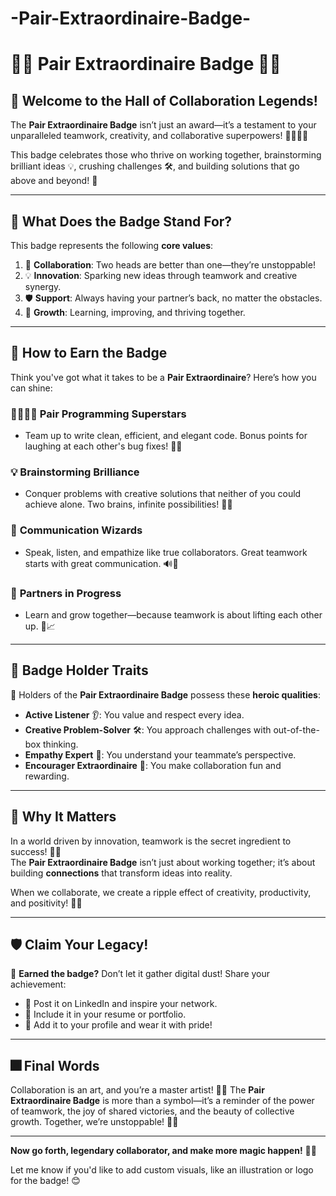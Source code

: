 # -Pair-Extraordinaire-Badge-

# 🌟🤝 **Pair Extraordinaire Badge** 🏅✨  

## 🎉 **Welcome to the Hall of Collaboration Legends!**  
The **Pair Extraordinaire Badge** isn’t just an award—it’s a testament to your unparalleled teamwork, creativity, and collaborative superpowers! 🦸‍♀️🦸‍♂️  

This badge celebrates those who thrive on working together, brainstorming brilliant ideas 💡, crushing challenges 🛠️, and building solutions that go above and beyond! 🚀  

---

## 🏅 **What Does the Badge Stand For?**  
This badge represents the following **core values**:  

1. 🤝 **Collaboration**: Two heads are better than one—they’re unstoppable!  
2. 💡 **Innovation**: Sparking new ideas through teamwork and creative synergy.  
3. 🛡️ **Support**: Always having your partner’s back, no matter the obstacles.  
4. 🌈 **Growth**: Learning, improving, and thriving together.  

---

## 🎯 **How to Earn the Badge**  
Think you've got what it takes to be a **Pair Extraordinaire**? Here’s how you can shine:  

### 🧑‍💻👩‍💻 **Pair Programming Superstars**  
- Team up to write clean, efficient, and elegant code. Bonus points for laughing at each other's bug fixes! 🐛✨  

### 💡 **Brainstorming Brilliance**  
- Conquer problems with creative solutions that neither of you could achieve alone. Two brains, infinite possibilities! 🌟🧠  

### 💬 **Communication Wizards**  
- Speak, listen, and empathize like true collaborators. Great teamwork starts with great communication. 🔊🤍  

### 🌱 **Partners in Progress**  
- Learn and grow together—because teamwork is about lifting each other up. 🌟📈  

---

## 🎨 **Badge Holder Traits**  
🏅 Holders of the **Pair Extraordinaire Badge** possess these **heroic qualities**:  

- **Active Listener** 👂: You value and respect every idea.  
- **Creative Problem-Solver** 🛠️: You approach challenges with out-of-the-box thinking.  
- **Empathy Expert** 💖: You understand your teammate’s perspective.  
- **Encourager Extraordinaire** 🌻: You make collaboration fun and rewarding.  

---

## 🌟 **Why It Matters**  
In a world driven by innovation, teamwork is the secret ingredient to success! 🎯💪  
The **Pair Extraordinaire Badge** isn’t just about working together; it’s about building **connections** that transform ideas into reality.  

When we collaborate, we create a ripple effect of creativity, productivity, and positivity! 🌊✨  

---

## 🛡️ **Claim Your Legacy!**  
🏅 **Earned the badge?** Don’t let it gather digital dust! Share your achievement:  

- 📢 Post it on LinkedIn and inspire your network.  
- 💼 Include it in your resume or portfolio.  
- 🌟 Add it to your profile and wear it with pride!  

---

## 🎆 **Final Words**  
Collaboration is an art, and you’re a master artist! 🎨✨ The **Pair Extraordinaire Badge** is more than a symbol—it’s a reminder of the power of teamwork, the joy of shared victories, and the beauty of collective growth. Together, we’re unstoppable! 🚀💥  

---

**Now go forth, legendary collaborator, and make more magic happen!** 🌟🎉  

Let me know if you'd like to add custom visuals, like an illustration or logo for the badge! 😊